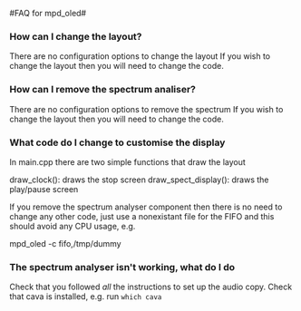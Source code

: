 #FAQ for mpd_oled#

### How can I change the layout?

There are no configuration options to change the layout If you
wish to change the layout then you will need to change the code.

### How can I remove the spectrum analiser?

There are no configuration options to remove the spectrum If you
wish to change the layout then you will need to change the code.

### What code do I change to customise the display

In main.cpp there are two simple functions that draw the layout

   draw_clock():         draws the stop screen
   draw_spect_display(): draws the play/pause screen

If you remove the spectrum analyser component then there is no need
to change any other code, just use a nonexistant file for the FIFO
and this should avoid any CPU usage, e.g.

   mpd_oled -c fifo,/tmp/dummy

### The spectrum analyser isn't working, what do I do

Check that you followed *all* the instructions to set up the audio
copy. Check that cava is installed, e.g. run ```which cava```


